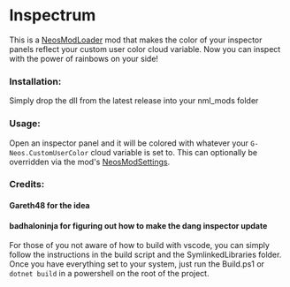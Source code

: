 # Inspectrum

This is a [NeosModLoader](https://github.com/zkxs/NeosModLoader) mod that makes the color of your inspector panels reflect your custom user color cloud variable. Now you can inspect with the power of rainbows on your side!

### Installation: 
Simply drop the dll from the latest release into your nml_mods folder


### Usage:
Open an inspector panel and it will be colored with whatever your `G-Neos.CustomUserColor` cloud variable is set to. This can optionally be overridden via the mod's [NeosModSettings](https://github.com/badhaloninja/NeosModSettings).


### Credits:
#### Gareth48 for the idea
#### badhaloninja for figuring out how to make the dang inspector update


For those of you not aware of how to build with vscode, you can simply follow the instructions in the build script and the SymlinkedLibraries folder.
Once you have everything set to your system, just run the Build.ps1 or `dotnet build` in a powershell on the root of the project.
